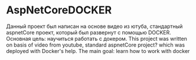 # AspNetCoreDOCKER
Данный проект был написан на основе видео из ютуба, стандартный aspnetCore проект, который был развернут с помощью DOCKER.
Основная цель: научиться работать с докером.
This project was written on basis of video from youtube, standard aspnetCore project? which was deployed with Docker's help.
The main goal: learn how to work with docker
